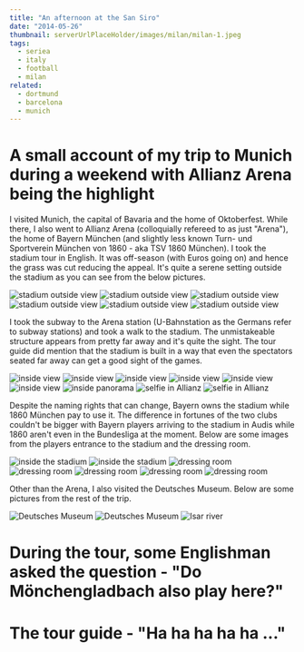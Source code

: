 ```yaml
---
title: "An afternoon at the San Siro"
date: "2014-05-26"
thumbnail: serverUrlPlaceHolder/images/milan/milan-1.jpeg
tags:
  - seriea
  - italy
  - football
  - milan
related:
  - dortmund
  - barcelona
  - munich
---
```


# A small account of my trip to Munich during a weekend with Allianz Arena being the highlight

I visited Munich, the capital of Bavaria and the home of Oktoberfest. While there, I also went to Allianz Arena (colloquially refereed to as just "Arena"), the home of Bayern München (and slightly less known Turn- und Sportverein München von 1860 - aka TSV 1860 München). I took the stadium tour in English. It was off-season (with Euros going on) and hence the grass was cut reducing the appeal. It's quite a serene setting outside the stadium as you can see from the below pictures.

![stadium outside view](serverUrlPlaceHolder/images/munich/munich-1.jpeg)
![stadium outside view](serverUrlPlaceHolder/images/munich/munich-2.jpeg)
![stadium outside view](serverUrlPlaceHolder/images/munich/munich-21.jpeg)
![stadium outside view](serverUrlPlaceHolder/images/munich/munich-22.jpeg)
![stadium outside view](serverUrlPlaceHolder/images/munich/munich-23.jpeg)
![stadium outside view](serverUrlPlaceHolder/images/munich/munich-24.jpeg)

I took the subway to the Arena station (U-Bahnstation as the Germans refer to subway stations) and took a walk to the stadium. The unmistakeable structure appears from pretty far away and it's quite the sight. The tour guide did mention that the stadium is built in a way that even the spectators seated far away can get a good sight of the games.

![inside view](serverUrlPlaceHolder/images/munich/munich-3.jpeg)
![inside view](serverUrlPlaceHolder/images/munich/munich-4.jpg)
![inside view](serverUrlPlaceHolder/images/munich/munich-12.jpeg)
![inside view](serverUrlPlaceHolder/images/munich/munich-13.jpeg)
![inside view](serverUrlPlaceHolder/images/munich/munich-19.jpeg)
![inside view](serverUrlPlaceHolder/images/munich/munich-25.jpeg)
![inside panorama](serverUrlPlaceHolder/images/munich/munich-5.jpeg)
![selfie in Allianz](serverUrlPlaceHolder/images/munich/munich-20.jpeg)
![selfie in Allianz](serverUrlPlaceHolder/images/munich/munich-6.jpeg)

Despite the naming rights that can change, Bayern owns the stadium while 1860 München pay to use it. The difference in fortunes of the two clubs couldn't be bigger with Bayern players arriving to the stadium in Audis while 1860 aren't even in the Bundesliga at the moment. Below are some images from the players entrance to the stadium and the dressing room.

![inside the stadium](serverUrlPlaceHolder/images/munich/munich-7.jpeg)
![inside the stadium](serverUrlPlaceHolder/images/munich/munich-8.jpeg)
![dressing room](serverUrlPlaceHolder/images/munich/munich-14.jpeg)
![dressing room](serverUrlPlaceHolder/images/munich/munich-15.jpeg)
![dressing room](serverUrlPlaceHolder/images/munich/munich-16.jpeg)
![dressing room](serverUrlPlaceHolder/images/munich/munich-17.jpeg)
![dressing room](serverUrlPlaceHolder/images/munich/munich-18.jpeg)

Other than the Arena, I also visited the Deutsches Museum. Below are some pictures from the rest of the trip.

![Deutsches Museum](serverUrlPlaceHolder/images/munich/munich-9.jpeg)
![Deutsches Museum](serverUrlPlaceHolder/images/munich/munich-11.jpeg)
![Isar river](serverUrlPlaceHolder/images/munich/munich-10.jpeg)

# During the tour, some Englishman asked the question - "Do Mönchengladbach also play here?"

# The tour guide - "Ha ha ha ha ha ..."
